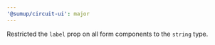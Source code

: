 ```yaml
---
'@sumup/circuit-ui': major
---
```


Restricted the `label` prop on all form components to the `string` type.
